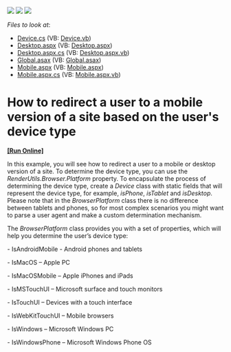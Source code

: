 <!-- default badges list -->
![](https://img.shields.io/endpoint?url=https://codecentral.devexpress.com/api/v1/VersionRange/128566854/14.2.6%2B)
[![](https://img.shields.io/badge/Open_in_DevExpress_Support_Center-FF7200?style=flat-square&logo=DevExpress&logoColor=white)](https://supportcenter.devexpress.com/ticket/details/T226980)
[![](https://img.shields.io/badge/📖_How_to_use_DevExpress_Examples-e9f6fc?style=flat-square)](https://docs.devexpress.com/GeneralInformation/403183)
<!-- default badges end -->
<!-- default file list -->
*Files to look at*:

* [Device.cs](./CS/App_Code/Device.cs) (VB: [Device.vb](./VB/App_Code/Device.vb))
* [Desktop.aspx](./CS/Desktop.aspx) (VB: [Desktop.aspx](./VB/Desktop.aspx))
* [Desktop.aspx.cs](./CS/Desktop.aspx.cs) (VB: [Desktop.aspx.vb](./VB/Desktop.aspx.vb))
* [Global.asax](./CS/Global.asax) (VB: [Global.asax](./VB/Global.asax))
* [Mobile.aspx](./CS/Mobile.aspx) (VB: [Mobile.aspx](./VB/Mobile.aspx))
* [Mobile.aspx.cs](./CS/Mobile.aspx.cs) (VB: [Mobile.aspx.vb](./VB/Mobile.aspx.vb))
<!-- default file list end -->
# How to redirect a user to a mobile version of a site based on the user's device type
<!-- run online -->
**[[Run Online]](https://codecentral.devexpress.com/t226980/)**
<!-- run online end -->


<p>In this example, you will see how to redirect a user to a mobile or desktop version of a site. To determine the device type, you can use the <em>RenderUtils.Browser.Platform</em> property. To encapsulate the process of determining the device type, create a <em>Device</em> class with static fields that will represent the device type, for example, <em>isPhone</em>, <em>isTablet</em> and <em>isDesktop</em>. Please note that in the <em>BrowserPlatform</em> class there is no difference between tablets and phones, so for most complex scenarios you might want to parse a user agent and make a custom determination mechanism.</p>
<p>The <em>BrowserPlatform</em> class provides you with a set of properties, which will help you determine the user’s device type:</p>
<p>- IsAndroidMobile - Android phones and tablets</p>
<p>- IsMacOS – Apple PC</p>
<p>- IsMacOSMobile – Apple iPhones and iPads</p>
<p>- IsMSTouchUI – Microsoft surface and touch monitors</p>
<p>- IsTouchUI – Devices with a touch interface</p>
<p>- IsWebKitTouchUI – Mobile browsers</p>
<p>- IsWindows – Microsoft Windows PC</p>
<p>- IsWindowsPhone – Microsoft Windows Phone OS</p>
<p> </p>

<br/>


